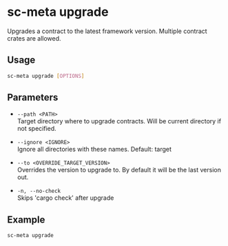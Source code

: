 # sc-meta upgrade

Upgrades a contract to the latest framework version. Multiple contract crates are allowed.

## Usage

```bash
sc-meta upgrade [OPTIONS]
```

## Parameters

- `--path <PATH>`  
  Target directory where to upgrade contracts. Will be current directory if not specified.

- `--ignore <IGNORE>`  
  Ignore all directories with these names. Default: target

- `--to <OVERRIDE_TARGET_VERSION>`  
  Overrides the version to upgrade to. By default it will be the last version out.

- `-n, --no-check`  
  Skips 'cargo check' after upgrade

## Example

```bash
sc-meta upgrade